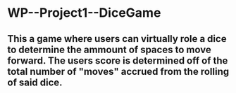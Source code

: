 # WP--Project1--DiceGame

## This a game where users can virtually role a dice to determine the ammount of spaces to move forward. The users score is determined off of the total number of "moves" accrued from the rolling of said dice.
